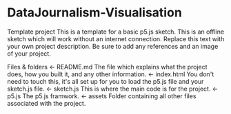 # DataJournalism-Visualisation
Template project
This is a template for a basic p5.js sketch. This is an offline sketch which will work without an internet connection. Replace this text with your own project description. Be sure to add any references and an image of your project.

Files & folders
← README.md The file which explains what the project does, how you built it, and any other information.
← index.html You don't need to touch this, it's all set up for you to load the p5.js file and your sketch.js file.
← sketch.js This is where the main code is for the project.
← p5.js The p5.js framwork.
← assets Folder containing all other files associated with the project.
